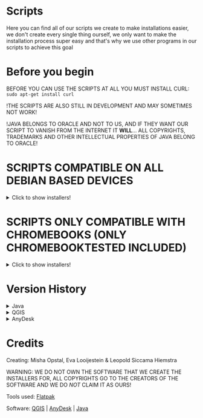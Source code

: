 # Scripts
Here you can find all of our scripts we create to make installations easier, we don't create every single thing ourself, we only want to make the installation process super easy and that's why we use other programs in our scripts to achieve this goal

# Before you begin

BEFORE YOU CAN USE THE SCRIPTS AT ALL YOU MUST INSTALL CURL:
`sudo apt-get install curl`

!THE SCRIPTS ARE ALSO STILL IN DEVELOPMENT AND MAY SOMETIMES NOT WORK!

!JAVA BELONGS TO ORACLE AND NOT TO US, AND IF THEY WANT OUR SCRIPT TO VANISH FROM THE INTERNET IT **WILL**... ALL COPYRIGHTS, TRADEMARKS AND OTHER INTELLECTUAL PROPERTIES OF JAVA BELONG TO ORACLE!

# SCRIPTS COMPATIBLE ON ALL DEBIAN BASED DEVICES
<details>
  <summary>Click to show installers!</summary>
  
  ## - The Java Installer (x86_64 only for now (type uname -m for information about this))
  <details>
  <summary>Click to show installer</summary>
<b><h1 align="center">=======================================</h1></b>

<H3 align="center">
We are not responsible for any damage done to your device by using our scripts!!
</H3>

<b><h1 align="center">=======================================</h1></b>

!copyrights, trademarks and other intellectual property belong to the Oracle Corporation!

# HOW TO USE:

1. Open a terminal
2. Choose the script you want to install and paste the command in the terminal
3. Press "Return" (ENTER)
4. Follow the instructions on your screen

<b><h2 align="center">==================================================</h2></b>

<H2 align="center">
Java INSTALLER
</H2>

<b><h2 align="center">==================================================</h2></b>

# Java Installation Menu:
<details>
  <summary>Click to show installer</summary>

## JAVA INSTALLER WITH VERSION MENU
`sudo curl -LO "https://raw.githubusercontent.com/onthelink-nl/scripts/master/Java%20Unofficial%20Installer%20(Debian)/OnTheLink_JAVA-MENU.sh" && bash OnTheLink_JAVA-MENU.sh`
</details>

Or copy and paste one of these commands (Only required when the normal script (above) doesn't work) into the terminal and hit "Return" (ENTER):

# Versions:
<details>
  <summary>Click to show version 10.0.2</summary>

## 10.0.2
`sudo curl -LO "https://raw.githubusercontent.com/onthelink-nl/scripts/master/Java%20Unofficial%20Installer%20(Debian)/Java%2010.0.2/javainstaller10.sh" && bash javainstaller10.sh`
</details>
<details>
  <summary>Click to show version 9.0.4</summary>

## 9.0.4
`sudo curl -LO "https://raw.githubusercontent.com/onthelink-nl/scripts/master/Java%20Unofficial%20Installer%20(Debian)/Java%209.0.4/javainstaller9.sh" && bash javainstaller9.sh`
</details>
<details>
  <summary>Click to show version 8u241</summary>
  
## 8u241
`sudo curl -LO "https://raw.githubusercontent.com/onthelink-nl/scripts/master/Java%20Unofficial%20Installer%20(Debian)/Java%208u241/javainstaller8.sh" && bash javainstaller8.sh`
</details>
<details>
  <summary>Click to show version 7u80</summary>

## 7u80
`sudo curl -LO "https://raw.githubusercontent.com/onthelink-nl/scripts/master/Java%20Unofficial%20Installer%20(Debian)/Java%207u80/javainstaller7.sh" && bash javainstaller7.sh`
</details>

# Uninstaller:
Copy and paste this command into the terminal and hit "Return" (ENTER):
`sudo curl -LO "https://raw.githubusercontent.com/onthelink-nl/scripts/master/Java%20Unofficial%20Installer%20(Debian)/Uninstaller/javauninstaller.sh" && bash javauninstaller.sh`

<b><h3 align="center">========================================================================</h3></b>

  </details>
  
  ## - The AnyDesk Installer (Doesn't seem to work on chromebooks)
  <details>
  <summary>Click to show installer</summary>
<b><h1 align="center">=======================================</h1></b>

<H3 align="center">
We are not responsible for any damage done to your device by using our scripts!!
</H3>

<b><h1 align="center">=======================================</h1></b>


# HOW TO USE:

1. Open a terminal
2. Choose the script you want to install and paste the command in the terminal
3. Press "Return" (ENTER)
4. Follow the instructions on your screen

<b><h2 align="center">==================================================</h2></b>

<H2 align="center">
ANYDESK INSTALLER
</H2>

<b><h2 align="center">==================================================</h2></b>

Copy and paste this command into the terminal and hit "Return" (ENTER):
`sudo curl -LO "https://raw.githubusercontent.com/onthelink-nl/scripts/master/AnyDesk%20Unofficial%20Installer%20(Debian)/anydeskinstaller.sh" && bash anydeskinstaller.sh`

<b><h3 align="center">========================================================================</h3></b>

  </details>
</details>

# SCRIPTS ONLY COMPATIBLE WITH CHROMEBOOKS (ONLY CHROMEBOOKTESTED INCLUDED)
<details>
  <summary>Click to show installers!</summary>
  
## - The QGIS Installer
<details>
  <summary>Click to show installer</summary>
<b><h1 align="center">=======================================</h1></b>

<H3 align="center">
We are not responsible for any damage done to your device by using our scripts!!
</H3>

<b><h1 align="center">=======================================</h1></b>

<b><h2 align="center">==================================================</h2></b>

<H4 align="center">
The following section is only for the QGIS-MENU
</H4>

<b><h2 align="center">==================================================</h2></b>

The terminal protection software (TPS) is a minimum protection that only helps if the user doesn't know about the .bashrc file in his home directory of his Chromebook (Please do not install the TPS on a chromebook that you do not own, we are not responsible for anything when and if you do this)


The TPS replaces that .bashrc file with a modified one, this will cause the terminal to close automatically
It does say some stuff before it closes but that's just for fun, ofcourse it isn't updating or checking if the user may or may not use the terminal, but it does exit the terminal (even if users try to cancel the .bashrc file using ctrl_c)

The reason why this protection is so minimal is because QGIS is a free to use program and we just simply cannot give stuff to "granted" users because that would be changing their project and we just simply do not have the rights to do that, so we won't!


How to restore the .bashrc file?
Please follow this tutorial to restore the .bashrc file:

[Restore .bashrc file](https://raw.githubusercontent.com/onthelink-nl/scripts/master/MUFU/qgis/MUFU/Tutorials/HowToRestoreBashrcFile.txt "Tutorial to restore .bashrc file")


Still want that better "Terminal Lockdown"?
We are working on our new Terminal Lockdown Script (TLS), it will be available in a few months...

Release Date TLS: ??/??/????

# HOW TO USE:

1. Open a terminal
2. Choose the script you want to install and paste the command in the terminal
3. Press "Return" (ENTER)
4. Follow the instructions on your screen

<b><h2 align="center">==================================================</h2></b>

<H2 align="center">
QGIS INSTALLER
</H2>

<b><h2 align="center">==================================================</h2></b>

Copy and paste this command for the EN version:
`sudo curl -LO https://raw.githubusercontent.com/onthelink-nl/scripts/master/MUFU/OnTheLink_QGIS-MENU_EN.sh && bash "OnTheLink_QGIS-MENU_EN.sh"`

Copy and paste this command for the NL version:
`sudo curl -LO https://raw.githubusercontent.com/onthelink-nl/scripts/master/MUFU/OnTheLink_QGIS-MENU_NL.sh && bash "OnTheLink_QGIS-MENU_NL.sh"`

<b><h3 align="center">========================================================================</h3></b>

WE ALSO HAVE CREATED A COMPLETE INSTRUCTIONS PDF WITH MORE DETAILS ABOUT THE QGIS INSTALLATION ####
[OPEN INSTRUCTIONS](https://github.com/onthelink-nl/scripts/blob/master/MUFU/qgis/MUFU/Tutorials/INSTRUCTIONS/QGIS%20Instructions.pdf "INSTRUCTIONS PDF FILE")

</details>
</details>

# Version History
<details>
  <summary>Java</summary>

## Java
==========

### **10.0.2** - *STABLE INSTALLER OF JAVA 10.0.2, If you find out that something is wrong about the installer please report it in an issue...*
### **9.0.4** - *STABLE INSTALLER OF JAVA 9.0.4, If you find out that something is wrong about the installer please report it in an issue...*
### **8u241** - *STABLE INSTALLER OF JAVA 8u241, If you find out that something is wrong about the installer please report it in an issue...*
### **7u80** - *STABLE INSTALLER OF JAVA 7u80, If you find out that something is wrong about the installer please report it in an issue...*
</details>
<details>
  <summary>QGIS</summary>
  
## QGIS
==========

### **MUFU** - *This is the first working main-version (This version has no checks for files but it should try to get rid of any unnecessary files when reïnstalling or updating QGIS (so it'll just try to remove unnecessary things (if those things even exist on your chromebook ofcourse... (Don't forget that this version is for the most part stable but there could be bugs hiding in the dark, if you find any, please report them to us as soon as possible!!!)))*
</details>
<details>
  <summary>AnyDesk</summary>

## AnyDesk
==========

### **DEBIAN** - *STABLE INSTALLER OF ANYDESK, If you find out that something is wrong about the installer please report it in an issue...*
</details>

# Credits
Creating: Misha Opstal, Eva Looijestein & Leopold Siccama Hiemstra

WARNING: WE DO NOT OWN THE SOFTWARE THAT WE CREATE THE INSTALLERS FOR, ALL COPYRIGHTS GO TO THE CREATORS OF THE SOFTWARE AND WE DO *NOT* CLAIM IT AS OURS!

Tools used: [Flatpak](https://flatpak.org/ "The Future Of Apps On Linux")


Software: [QGIS](https://qgis.org/en/site/ "A Free and Open Source Geographic Information System") | [AnyDesk](https://anydesk.com/ "Remote Desktop Software - AnyWhere. AnyTime. AnyDesk") | [Java](https://www.oracle.com/java/ "Java Software - Oracle")
